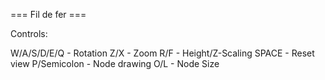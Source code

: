 
=== Fil de fer ===

Controls:

W/A/S/D/E/Q		- Rotation
Z/X				- Zoom
R/F				- Height/Z-Scaling
SPACE			- Reset view
P/Semicolon		- Node drawing
O/L				- Node Size